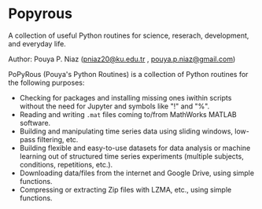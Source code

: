 # Popyrous

A collection of useful Python routines for science, reserach, development, and everyday life.

Author: Pouya P. Niaz (<pniaz20@ku.edu.tr> , <pouya.p.niaz@gmail.com>)

PoPyRous (Pouya's Python Routines) is a collection of Python routines for the following purposes:

- Checking for packages and installing missing ones iwithin scripts without the need for Jupyter and symbols like "!" and "%".
- Reading and writing `.mat` files coming to/from MathWorks MATLAB software.
- Building and manipulating time series data using sliding windows, low-pass filtering, etc.
- Building flexible and easy-to-use datasets for data analysis or machine learning out of structured time series experiments (multiple subjects, conditions, repetitions, etc.).
- Downloading data/files from the internet and Google Drive, using simple functions.
- Compressing or extracting Zip files with LZMA, etc., using simple functions.

